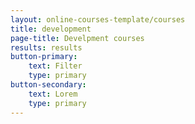 ```yaml
---
layout: online-courses-template/courses
title: development 
page-title: Develpment courses
results: results
button-primary: 
    text: Filter
    type: primary
button-secondary: 
    text: Lorem
    type: primary
---
```


